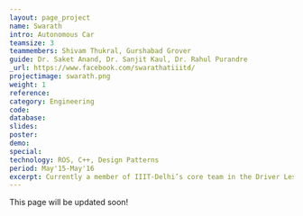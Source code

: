 ```yaml
---
layout: page_project
name: Swarath
intro: Autonomous Car
teamsize: 3
teammembers: Shivam Thukral, Gurshabad Grover
guide: Dr. Saket Anand, Dr. Sanjit Kaul, Dr. Rahul Purandre
_url: https://www.facebook.com/swarathatiiitd/
projectimage: swarath.png
weight: 1
reference: 
category: Engineering
code: 
database:
slides: 
poster: 
demo:
special:
technology: ROS, C++, Design Patterns
period: May'15-May'16
excerpt: Currently a member of IIIT-Delhi’s core team in the Driver Less Challenge by Mahindra. Led a team of 2 and designed the Test Bench and Perception Module in ROS/C++.
---
```

This page will be updated soon!